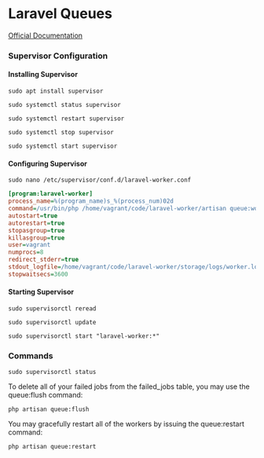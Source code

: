 # Laravel Queues

[Official Documentation](https://laravel.com/docs/queues)

### Supervisor Configuration

#### Installing Supervisor

```shell
sudo apt install supervisor
```

```shell
sudo systemctl status supervisor

sudo systemctl restart supervisor

sudo systemctl stop supervisor

sudo systemctl start supervisor
```

#### Configuring Supervisor

```shell
sudo nano /etc/supervisor/conf.d/laravel-worker.conf
```

```ini
[program:laravel-worker]
process_name=%(program_name)s_%(process_num)02d
command=/usr/bin/php /home/vagrant/code/laravel-worker/artisan queue:work
autostart=true
autorestart=true
stopasgroup=true
killasgroup=true
user=vagrant
numprocs=8
redirect_stderr=true
stdout_logfile=/home/vagrant/code/laravel-worker/storage/logs/worker.log
stopwaitsecs=3600
```

#### Starting Supervisor

```shell
sudo supervisorctl reread
```

```shell
sudo supervisorctl update
```

```shell
sudo supervisorctl start "laravel-worker:*"
```

### Commands

```shell
sudo supervisorctl status
```

To delete all of your failed jobs from the failed_jobs table, you may use the queue:flush command:

```shell
php artisan queue:flush
```

You may gracefully restart all of the workers by issuing the queue:restart command:

```shell
php artisan queue:restart
```
